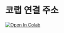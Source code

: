 # 코랩 연결 주소 
[![Open In Colab](https://colab.research.google.com/assets/colab-badge.svg)](https://colab.research.google.com/github/gaulmal/Final_2022/blob/main/인공지능개론과프로그래밍_기말고사.ipynb) 
<div>
